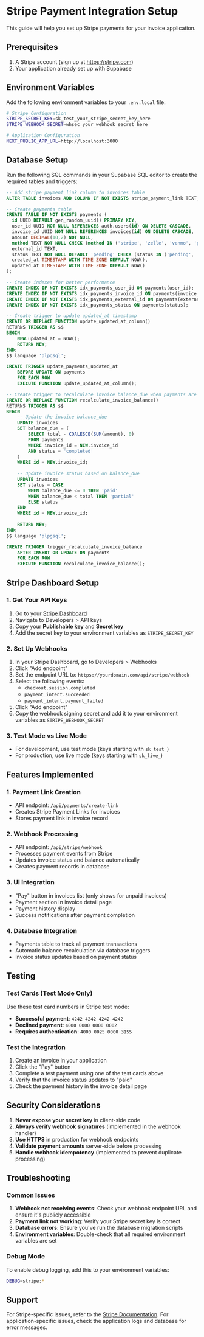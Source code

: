 # Stripe Payment Integration Setup

This guide will help you set up Stripe payments for your invoice application.

## Prerequisites

1. A Stripe account (sign up at https://stripe.com)
2. Your application already set up with Supabase

## Environment Variables

Add the following environment variables to your `.env.local` file:

```bash
# Stripe Configuration
STRIPE_SECRET_KEY=sk_test_your_stripe_secret_key_here
STRIPE_WEBHOOK_SECRET=whsec_your_webhook_secret_here

# Application Configuration
NEXT_PUBLIC_APP_URL=http://localhost:3000
```

## Database Setup

Run the following SQL commands in your Supabase SQL editor to create the required tables and triggers:

```sql
-- Add stripe_payment_link column to invoices table
ALTER TABLE invoices ADD COLUMN IF NOT EXISTS stripe_payment_link TEXT;

-- Create payments table
CREATE TABLE IF NOT EXISTS payments (
  id UUID DEFAULT gen_random_uuid() PRIMARY KEY,
  user_id UUID NOT NULL REFERENCES auth.users(id) ON DELETE CASCADE,
  invoice_id UUID NOT NULL REFERENCES invoices(id) ON DELETE CASCADE,
  amount DECIMAL(10,2) NOT NULL,
  method TEXT NOT NULL CHECK (method IN ('stripe', 'zelle', 'venmo', 'paypal', 'cashapp', 'cash')),
  external_id TEXT,
  status TEXT NOT NULL DEFAULT 'pending' CHECK (status IN ('pending', 'completed', 'failed', 'refunded')),
  created_at TIMESTAMP WITH TIME ZONE DEFAULT NOW(),
  updated_at TIMESTAMP WITH TIME ZONE DEFAULT NOW()
);

-- Create indexes for better performance
CREATE INDEX IF NOT EXISTS idx_payments_user_id ON payments(user_id);
CREATE INDEX IF NOT EXISTS idx_payments_invoice_id ON payments(invoice_id);
CREATE INDEX IF NOT EXISTS idx_payments_external_id ON payments(external_id);
CREATE INDEX IF NOT EXISTS idx_payments_status ON payments(status);

-- Create trigger to update updated_at timestamp
CREATE OR REPLACE FUNCTION update_updated_at_column()
RETURNS TRIGGER AS $$
BEGIN
    NEW.updated_at = NOW();
    RETURN NEW;
END;
$$ language 'plpgsql';

CREATE TRIGGER update_payments_updated_at 
    BEFORE UPDATE ON payments 
    FOR EACH ROW 
    EXECUTE FUNCTION update_updated_at_column();

-- Create trigger to recalculate invoice balance_due when payments are inserted/updated
CREATE OR REPLACE FUNCTION recalculate_invoice_balance()
RETURNS TRIGGER AS $$
BEGIN
    -- Update the invoice balance_due
    UPDATE invoices 
    SET balance_due = (
        SELECT total - COALESCE(SUM(amount), 0)
        FROM payments 
        WHERE invoice_id = NEW.invoice_id 
        AND status = 'completed'
    )
    WHERE id = NEW.invoice_id;
    
    -- Update invoice status based on balance_due
    UPDATE invoices 
    SET status = CASE 
        WHEN balance_due <= 0 THEN 'paid'
        WHEN balance_due < total THEN 'partial'
        ELSE status
    END
    WHERE id = NEW.invoice_id;
    
    RETURN NEW;
END;
$$ language 'plpgsql';

CREATE TRIGGER trigger_recalculate_invoice_balance
    AFTER INSERT OR UPDATE ON payments
    FOR EACH ROW
    EXECUTE FUNCTION recalculate_invoice_balance();
```

## Stripe Dashboard Setup

### 1. Get Your API Keys

1. Go to your [Stripe Dashboard](https://dashboard.stripe.com)
2. Navigate to Developers > API keys
3. Copy your **Publishable key** and **Secret key**
4. Add the secret key to your environment variables as `STRIPE_SECRET_KEY`

### 2. Set Up Webhooks

1. In your Stripe Dashboard, go to Developers > Webhooks
2. Click "Add endpoint"
3. Set the endpoint URL to: `https://yourdomain.com/api/stripe/webhook`
4. Select the following events:
   - `checkout.session.completed`
   - `payment_intent.succeeded`
   - `payment_intent.payment_failed`
5. Click "Add endpoint"
6. Copy the webhook signing secret and add it to your environment variables as `STRIPE_WEBHOOK_SECRET`

### 3. Test Mode vs Live Mode

- For development, use test mode (keys starting with `sk_test_`)
- For production, use live mode (keys starting with `sk_live_`)

## Features Implemented

### 1. Payment Link Creation
- API endpoint: `/api/payments/create-link`
- Creates Stripe Payment Links for invoices
- Stores payment link in invoice record

### 2. Webhook Processing
- API endpoint: `/api/stripe/webhook`
- Processes payment events from Stripe
- Updates invoice status and balance automatically
- Creates payment records in database

### 3. UI Integration
- "Pay" button in invoices list (only shows for unpaid invoices)
- Payment section in invoice detail page
- Payment history display
- Success notifications after payment completion

### 4. Database Integration
- Payments table to track all payment transactions
- Automatic balance recalculation via database triggers
- Invoice status updates based on payment status

## Testing

### Test Cards (Test Mode Only)
Use these test card numbers in Stripe test mode:

- **Successful payment**: `4242 4242 4242 4242`
- **Declined payment**: `4000 0000 0000 0002`
- **Requires authentication**: `4000 0025 0000 3155`

### Test the Integration

1. Create an invoice in your application
2. Click the "Pay" button
3. Complete a test payment using one of the test cards above
4. Verify that the invoice status updates to "paid"
5. Check the payment history in the invoice detail page

## Security Considerations

1. **Never expose your secret key** in client-side code
2. **Always verify webhook signatures** (implemented in the webhook handler)
3. **Use HTTPS** in production for webhook endpoints
4. **Validate payment amounts** server-side before processing
5. **Handle webhook idempotency** (implemented to prevent duplicate processing)

## Troubleshooting

### Common Issues

1. **Webhook not receiving events**: Check your webhook endpoint URL and ensure it's publicly accessible
2. **Payment link not working**: Verify your Stripe secret key is correct
3. **Database errors**: Ensure you've run the database migration scripts
4. **Environment variables**: Double-check that all required environment variables are set

### Debug Mode

To enable debug logging, add this to your environment variables:
```bash
DEBUG=stripe:*
```

## Support

For Stripe-specific issues, refer to the [Stripe Documentation](https://stripe.com/docs).
For application-specific issues, check the application logs and database for error messages.